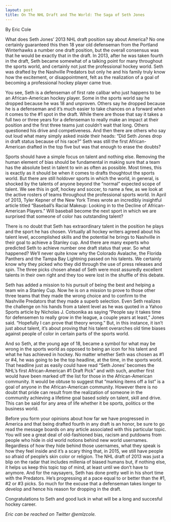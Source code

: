 ```yaml
---
layout: post
title: On The NHL Draft and The World: The Saga of Seth Jones
---
```

By Eric Cole

What does Seth Jones’ 2013 NHL draft position say about America? No one certainly guaranteed this then 18 year old defenseman from the Portland Winterhawks a number one draft position, but the overall consensus was that he would be exactly that in the draft. In 2013, after he was taken fourth in the draft, Seth became somewhat of a talking point for many throughout the sports world, and certainly not just the professional hockey world. Seth was drafted by the Nashville Predators but only he and his family truly know how the excitement, or disappointment, felt as the realization of a goal of becoming a professional hockey player came true.

You see, Seth is a defenseman of first rate calibar who just happens to be an African-American hockey player. Some in the sports world say he dropped because he was 18 and unproven. Others say he dropped because he is a defenseman and it’s much easier to take chances on a forward when it comes to the #1 spot in the draft. While there are those that say it takes a full two or three years for a defenseman to really make an impact at their position and the first three teams just couldn’t wait that long. Others questioned his drive and competiveness. And then there are others who say out loud what many simply asked inside their heads: “Did Seth Jones drop in draft status because of his race?” Seth was still the first African-American drafted in the top five but was that enough to erase the doubts?

Sports should have a simple focus on talent and nothing else. Removing the human element of bias should be fundamental in making sure that a team has the absolute best in talent to win as often as possible. Most times, this is exactly as it should be when it comes to drafts thoughtout the sports world. But there are still holdover sports in which the world, in general, is shocked by the talents of anyone beyond the “normal” expected scope of talent. We see this in golf, hockey and soccer, to name a few, as we look at the active rosters of teams throughout the professional sports world. In April of 2013, Tyler Kepner of the New York Times wrote an incredibly insightful article titled “Baseball’s Racial Makeup: Looking in to the Decline of African-American Players.” Will baseball become the next sport in which we are surprised that someone of color has outstanding talent?

There is no doubt that Seth has extraordinary talent in the position he plays and the sport he has chosen. Virtually all hockey writers agreed about his talent level, accomplished skills and the potential he brings to Nashville in their goal to achieve a Stanley cup. And there are many experts who predicted Seth to achieve number one draft status that year. So what happened? We’ll never quite know why the Colorado Avalache, the Florida Panthers and the Tampa Bay Lightning passed on his talents. We certainly know why they picked who they did through the use of press releases and spin. The three picks chosen ahead of Seth were most assuredly excellent talents in their own right and they too were lost in the shuffle of this debate.

Seth has added a mission to his pursuit of being the best and helping a team win a Stanley Cup. Now he is on a mission to prove to those other three teams that they made the wrong choice and to confirm to the Nashville Predators that they made a superb selection. Even Seth realizes the challenge on his hands from a talent level as he was quoted in a Yahoo Sports article by Nicholas J. Cotsonika as saying “People say it takes time for defensemen to really grow in the league, a couple years at least,” Jones said. “Hopefully I can prove that theory wrong.” But, in this instance, it isn’t just about talent, it’s about proving that his talent overarches old time biases against people of color in certain parts of the sports world.

And so Seth, at the young age of 18, became a symbol for what may be wrong in the sports world as opposed to being an icon for his talent and what he has achieved in hockey. No matter whether Seth was chosen as #1 or #4, he was going to be the top headline, at the time, in the sports world. That headline just as easily could have read “Seth Jones’ becomes the NHL’s first African-American #1 Draft Pick” and with such, another first would have been marked off the list for those in the African-American community. It would be obtuse to suggest that “marking items off a list” is a goal of anyone in the African-American community. However there is no doubt that pride can result from the realization of someone in the community achieving a lifetime goal based solely on talent, skill and drive. This can be said for any area of life whether it be sports, politics or the business world.

Before you form your opinions about how far we have progressed in America and that being drafted fourth in any draft is an honor, be sure to go read the message boards on any article associated with this particular topic. You will see a great deal of old-fashioned bias, racism and putdowns from people who hide in old world notions behind new world usernames. Regardless of how they hide behind those usernames, what they speak is how they feel inside and it’s a scary thing that, in 2015, we still have people so afraid of people’s skin color or religion. The NHL draft of 2013 was just a blip on the radar that includes millenia of biased humans but, if nothing else, it helps us keep this topic top of mind, at least until we don’t have to anymore. And for the naysayers, Seth has done pretty well in his short time with the Predators.  He’s progressing at a pace equal to or better than the #1, #2 or #3 picks.  So much for the excuse that a defenseman takes longer to develop and hence his reason for dropping in the draft.

Congratulations to Seth and good luck in what will be a long and succesful hockey career.

<i>Eric can be reached on Twitter @emlzcole.</i>


